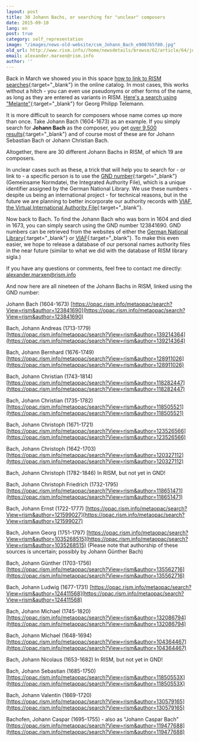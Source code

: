 ```yaml
---
layout: post
title: 30 Johann Bachs, or searching for "unclear" composers
date: 2015-09-10
lang: en
post: true
category: self_representation
image: "/images/news-old-website/csm_Johann_Bach_e908765f80.jpg"
old_url: http://www.rism.info//home/newsdetails/browse/62/article/64/johann-bach-or-searching-for-unclear-composers.html
email: alexander.marxen@rism.info
author: ''
---
```



Back in March we showed you in this space [how to link to RISM searches](/self_representation/2015/03/26/how-can-you-link-to-rism-searches.html){:target="_blank"} in the online catalog. In most cases, this works without a hitch - you can even use pseudonyms or other forms of the name, as long as they are entered as variants in RISM. [Here's a search using "Melante"](https://opac.rism.info/metaopac/search?View=rism&author=Melante){:target="_blank"} for Georg Philipp Telemann.

It is more difficult to search for composers whose name comes up more than once. Take Johann Bach (1604-1673) as an example. If you simply search for **Johann Bach** as the composer, you get [over 9,500 results](https://opac.rism.info/metaopac/search?View=rism&author=Johann+Bach){:target="_blank"} and of course most of these are for Johann Sebastian Bach or Johann Christian Bach.

Altogether, there are 30 different Johann Bachs in RISM, of which 19 are composers.

In unclear cases such as these, a trick that will help you to search for - or link to - a specific person is to use the [GND number](http://www.dnb.de/EN/Standardisierung/GND/gnd.html){:target="_blank"} (Gemeinsame Normdatei, the Integrated Authority File), which is a unique identifier assigned by the German National Library. We use these numbers - despite us being an international project - for technical reasons, but in the future we are planning to better incorporate our authority records with [VIAF, the Virtual International Authority File](http://viaf.org/){:target="_blank"}.

Now back to Bach. To find the Johann Bach who was born in 1604 and died in 1673, you can simply search using the GND number 123841690. GND numbers can be retrieved from the websites of either the [German National Library](https://portal.dnb.de/opac.htm?method=showOptions#top){:target="_blank"} or [VIAF](http://viaf.org/){:target="_blank"}. To make this even easier, we hope to release a database of our personal names authority files in the near future (similar to what we did with the database of RISM library sigla.)

If you have any questions or comments, feel free to contact me directly: [alexander.marxen@rism.info](mailto:alexander.marxen@rism.info "Opens window for sending email")

And now here are all nineteen of the Johann Bachs in RISM, linked using the GND number:

Johann Bach (1604-1673)
[https://opac.rism.info/metaopac/search?View=rism&author=123841690](https://opac.rism.info/metaopac/search?View=rism&author=123841690)

Bach, Johann Andreas (1713-1779)
[https://opac.rism.info/metaopac/search?View=rism&author=139214364](https://opac.rism.info/metaopac/search?View=rism&author=139214364)

Bach, Johann Bernhard (1676-1749)
[https://opac.rism.info/metaopac/search?View=rism&author=128911026](https://opac.rism.info/metaopac/search?View=rism&author=128911026)

Bach, Johann Christian (1743-1814)
[https://opac.rism.info/metaopac/search?View=rism&author=118282447](https://opac.rism.info/metaopac/search?View=rism&author=118282447)

Bach, Johann Christian (1735-1782)
[https://opac.rism.info/metaopac/search?View=rism&author=118505521](https://opac.rism.info/metaopac/search?View=rism&author=118505521)

Bach, Johann Christoph (1671-1721)
[https://opac.rism.info/metaopac/search?View=rism&author=123526566](https://opac.rism.info/metaopac/search?View=rism&author=123526566)

Bach, Johann Christoph (1642-1703)
[https://opac.rism.info/metaopac/search?View=rism&author=120327112](https://opac.rism.info/metaopac/search?View=rism&author=120327112)

Bach, Johann Christoph (1782-1846)
In RISM, but not yet in GND!

Bach, Johann Christoph Friedrich (1732-1795)
[https://opac.rism.info/metaopac/search?View=rism&author=118651471](https://opac.rism.info/metaopac/search?View=rism&author=118651471)

Bach, Johann Ernst (1722-1777)
[https://opac.rism.info/metaopac/search?View=rism&author=121599027](https://opac.rism.info/metaopac/search?View=rism&author=121599027)

Bach, Johann Georg (1751-1797)
[https://opac.rism.info/metaopac/search?View=rism&author=1035268515](https://opac.rism.info/metaopac/search?View=rism&author=1035268515)
(Please note that authorship of these sources is uncertain; possibly by Johann Günther Bach)

Bach, Johann Günther (1703-1756)
[https://opac.rism.info/metaopac/search?View=rism&author=135562716](https://opac.rism.info/metaopac/search?View=rism&author=135562716)

Bach, Johann Ludwig (1677-1731)
[https://opac.rism.info/metaopac/search?View=rism&author=124411568](https://opac.rism.info/metaopac/search?View=rism&author=124411568)

Bach, Johann Michael (1745-1820)
[https://opac.rism.info/metaopac/search?View=rism&author=132086794](https://opac.rism.info/metaopac/search?View=rism&author=132086794)

Bach, Johann Michael (1648-1694)
[https://opac.rism.info/metaopac/search?View=rism&author=104364467](https://opac.rism.info/metaopac/search?View=rism&author=104364467)

Bach, Johann Nicolaus (1653-1682)
In RISM, but not yet in GND!

Bach, Johann Sebastian (1685-1750)
[https://opac.rism.info/metaopac/search?View=rism&author=11850553X](https://opac.rism.info/metaopac/search?View=rism&author=11850553X)

Bach, Johann Valentin (1669-1720)
[https://opac.rism.info/metaopac/search?View=rism&author=130579165](https://opac.rism.info/metaopac/search?View=rism&author=130579165)

Bachofen, Johann Caspar (1695-1755) - also as "Johann Caspar Bach"
[https://opac.rism.info/metaopac/search?View=rism&author=119477688](https://opac.rism.info/metaopac/search?View=rism&author=119477688)

<script type="text/javascript">var switchTo5x=true;</script><script type="text/javascript" src="http://w.sharethis.com/button/buttons.js"></script><script type="text/javascript">stLight.options({publisher: "9b601438-1ce1-49d8-bfd7-9cff5df54c17", doNotHash: false, doNotCopy: false, hashAddressBar: false});</script>